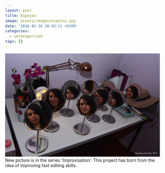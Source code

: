 ```yaml
---
layout: post
title: Espejos
image: assets/images/espejos.jpg
date: '2016-02-16 20:50:11 +0100'
categories:
  - uncategorized
tags: []
---
```


![Espejos](/assets/images/espejos.jpg)
New picture is in the series 'Improvisation'. This project has born from the idea of improving fast editing skills.
